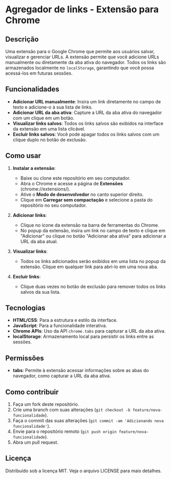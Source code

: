# Agregador de links - Extensão para Chrome

## Descrição

Uma extensão para o Google Chrome que permite aos usuários salvar, visualizar e gerenciar URLs. A extensão permite que você adicione URLs manualmente ou diretamente da aba ativa do navegador. Todos os links são armazenados localmente no `localStorage`, garantindo que você possa acessá-los em futuras sessões.

## Funcionalidades

- **Adicionar URL manualmente**: Insira um link diretamente no campo de texto e adicione-o à sua lista de links.
- **Adicionar URL da aba ativa**: Capture a URL da aba ativa do navegador com um clique em um botão.
- **Visualizar links salvos**: Todos os links salvos são exibidos na interface da extensão em uma lista clicável.
- **Excluir links salvos**: Você pode apagar todos os links salvos com um clique duplo no botão de exclusão.

## Como usar

1. **Instalar a extensão**:
   - Baixe ou clone este repositório em seu computador.
   - Abra o Chrome e acesse a página de **Extensões** (chrome://extensions/).
   - Ative o **Modo de desenvolvedor** no canto superior direito.
   - Clique em **Carregar sem compactação** e selecione a pasta do repositório no seu computador.

2. **Adicionar links**:
   - Clique no ícone da extensão na barra de ferramentas do Chrome.
   - No popup da extensão, insira um link no campo de texto e clique em "Adicionar" ou clique no botão "Adicionar aba ativa" para adicionar a URL da aba atual.

3. **Visualizar links**:
   - Todos os links adicionados serão exibidos em uma lista no popup da extensão. Clique em qualquer link para abri-lo em uma nova aba.

4. **Excluir links**:
   - Clique duas vezes no botão de exclusão para remover todos os links salvos da sua lista.

## Tecnologias

- **HTML/CSS**: Para a estrutura e estilo da interface.
- **JavaScript**: Para a funcionalidade interativa.
- **Chrome APIs**: Uso da API `chrome.tabs` para capturar a URL da aba ativa.
- **localStorage**: Armazenamento local para persistir os links entre as sessões.

## Permissões

- **tabs**: Permite à extensão acessar informações sobre as abas do navegador, como capturar a URL da aba ativa.

## Como contribuir

1. Faça um fork deste repositório.
2. Crie uma branch com suas alterações (`git checkout -b feature/nova-funcionalidade`).
3. Faça o commit das suas alterações (`git commit -am 'Adicionando nova funcionalidade'`).
4. Envie para o repositório remoto (`git push origin feature/nova-funcionalidade`).
5. Abra um pull request.

## Licença

Distribuído sob a licença MIT. Veja o arquivo LICENSE para mais detalhes.
